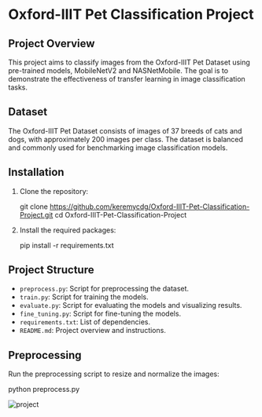 # Oxford-IIIT Pet Classification Project

## Project Overview

This project aims to classify images from the Oxford-IIIT Pet Dataset using pre-trained models, MobileNetV2 and NASNetMobile. The goal is to demonstrate the effectiveness of transfer learning in image classification tasks.

## Dataset

The Oxford-IIIT Pet Dataset consists of images of 37 breeds of cats and dogs, with approximately 200 images per class. The dataset is balanced and commonly used for benchmarking image classification models.

## Installation

1. Clone the repository:

    git clone https://github.com/keremycdg/Oxford-IIIT-Pet-Classification-Project.git
    cd Oxford-IIIT-Pet-Classification-Project


2. Install the required packages:

    pip install -r requirements.txt


## Project Structure

- `preprocess.py`: Script for preprocessing the dataset.
- `train.py`: Script for training the models.
- `evaluate.py`: Script for evaluating the models and visualizing results.
- `fine_tuning.py`: Script for fine-tuning the models.
- `requirements.txt`: List of dependencies.
- `README.md`: Project overview and instructions.

## Preprocessing

Run the preprocessing script to resize and normalize the images:

python preprocess.py

![project](https://github.com/user-attachments/assets/64487b6b-3054-42a1-824e-61c1b4e3ef11)

